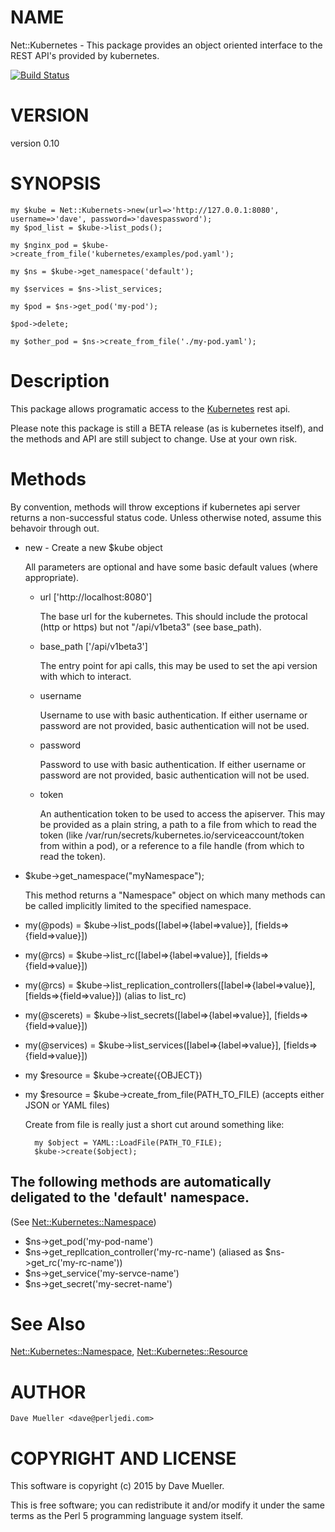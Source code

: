 # NAME

Net::Kubernetes - This package provides an object oriented interface to the REST API's provided by kubernetes.

[![Build Status](https://travis-ci.org/perljedi/net-kubernetes.png?branch=release-0.10)](https://travis-ci.org/perljedi/net-kubernetes)

# VERSION

version 0.10

# SYNOPSIS

    my $kube = Net::Kubernets->new(url=>'http://127.0.0.1:8080', username=>'dave', password=>'davespassword');
    my $pod_list = $kube->list_pods();
    
    my $nginx_pod = $kube->create_from_file('kubernetes/examples/pod.yaml');
    
    my $ns = $kube->get_namespace('default');
    
    my $services = $ns->list_services;
    
    my $pod = $ns->get_pod('my-pod');
    
    $pod->delete;
    
    my $other_pod = $ns->create_from_file('./my-pod.yaml');

# Description

This package allows programatic access to the [Kubernetes](http://kubernetes.io) rest api.

Please note this package is still a BETA release (as is kubernetes itself), and the methods
and API are still subject to change.  Use at your own risk.

# Methods

By convention, methods will throw exceptions if kubernetes api server returns a non-successful status code.
Unless otherwise noted, assume this behavoir through out.

- new - Create a new $kube object

    All parameters are optional and have some basic default values (where appropriate).

    - url \['http://localhost:8080'\]

        The base url for the kubernetes. This should include the protocal (http or https) but not "/api/v1beta3" (see base\_path).

    - base\_path \['/api/v1beta3'\]

        The entry point for api calls, this may be used to set the api version with which to interact.

    - username

        Username to use with basic authentication. If either username or password are not provided, basic authentication will not
        be used.

    - password

        Password to use with basic authentication. If either username or password are not provided, basic authentication will not
        be used.

    - token

        An authentication token to be used to access the apiserver.  This may be provided as a plain string, a path to a file
        from which to read the token (like /var/run/secrets/kubernetes.io/serviceaccount/token from within a pod), or a reference
        to a file handle (from which to read the token).

- $kube->get\_namespace("myNamespace");

    This method returns a "Namespace" object on which many methods can be called implicitly
    limited to the specified namespace.

- my(@pods) = $kube->list\_pods(\[label=>{label=>value}\], \[fields=>{field=>value}\])
- my(@rcs) = $kube->list\_rc(\[label=>{label=>value}\], \[fields=>{field=>value}\])
- my(@rcs) = $kube->list\_replication\_controllers(\[label=>{label=>value}\], \[fields=>{field=>value}\]) (alias to list\_rc)
- my(@scerets) = $kube->list\_secrets(\[label=>{label=>value}\], \[fields=>{field=>value}\])
- my(@services) = $kube->list\_services(\[label=>{label=>value}\], \[fields=>{field=>value}\])
- my $resource = $kube->create({OBJECT})
- my $resource = $kube->create\_from\_file(PATH\_TO\_FILE) (accepts either JSON or YAML files)

    Create from file is really just a short cut around something like:

        my $object = YAML::LoadFile(PATH_TO_FILE);
        $kube->create($object);

## The following methods are automatically deligated to the 'default' namespace.
(See [Net::Kubernetes::Namespace](https://metacpan.org/pod/Net::Kubernetes::Namespace))

- $ns->get\_pod('my-pod-name')
- $ns->get\_repllcation\_controller('my-rc-name') (aliased as $ns->get\_rc('my-rc-name'))
- $ns->get\_service('my-servce-name')
- $ns->get\_secret('my-secret-name')

# See Also

[Net::Kubernetes::Namespace](https://metacpan.org/pod/Net::Kubernetes::Namespace), [Net::Kubernetes::Resource](https://metacpan.org/pod/Net::Kubernetes::Resource)

# AUTHOR

    Dave Mueller <dave@perljedi.com>

# COPYRIGHT AND LICENSE

This software is copyright (c) 2015 by Dave Mueller.

This is free software; you can redistribute it and/or modify it under the
same terms as the Perl 5 programming language system itself.
